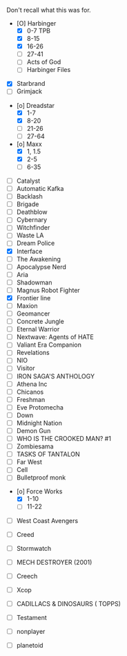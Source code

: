 <!-- njnmdoc:  title="Old List of Comics"  -->

Don't recall what this was for.

* [O] Harbinger
  * [X] 0-7 TPB
  * [X] 8-15
  * [X] 16-26
  * [ ] 27-41
  * [ ] Acts of God
  * [ ] Harbinger Files
* [X] Starbrand
* [ ] Grimjack
* [o] Dreadstar
  * [X] 1-7
  * [X] 8-20
  * [ ] 21-26
  * [ ] 27-64
* [o] Maxx
  * [X] 1, 1.5
  * [X] 2-5
  * [ ] 6-35
* [ ] Catalyst
* [ ] Automatic Kafka
* [ ] Backlash
* [ ] Brigade
* [ ] Deathblow
* [ ] Cybernary
* [ ] Witchfinder
* [ ] Waste LA
* [ ] Dream Police
* [X] Interface
* [ ] The Awakening
* [ ] Apocalypse Nerd
* [ ] Aria
* [ ] Shadowman
* [ ] Magnus Robot Fighter
* [X] Frontier line
* [ ] Maxion
* [ ] Geomancer
* [ ] Concrete Jungle
* [ ] Eternal Warrior
* [ ] Nextwave: Agents of HATE
* [ ] Valiant Era Companion
* [ ] Revelations
* [ ] NIO
* [ ] Visitor
* [ ] IRON SAGA'S ANTHOLOGY
* [ ] Athena Inc
* [ ] Chicanos
* [ ] Freshman
* [ ] Eve Protomecha
* [ ] Down
* [ ] Midnight Nation
* [ ] Demon Gun
* [ ] WHO IS THE CROOKED MAN? #1
* [ ] Zombiesama
* [ ] TASKS OF TANTALON
* [ ] Far West
* [ ] Cell
* [ ] Bulletproof monk
* [o] Force Works
  * [X] 1-10
  * [ ] 11-22
* [ ] West Coast Avengers
* [ ] Creed
* [ ] Stormwatch
* [ ] MECH DESTROYER (2001)
* [ ] Creech
* [ ] Xcop
* [ ] CADILLACS & DINOSAURS ( TOPPS)
* [ ] Testament
* [ ] nonplayer
* [ ] planetoid

